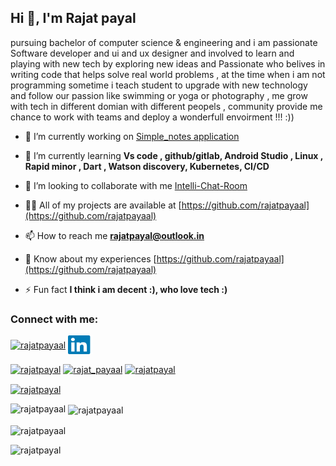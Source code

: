 <h2 align="left">Hi 👋, I'm Rajat payal</h2>
<p align="left">pursuing bachelor of computer science & engineering and i am passionate Software developer and ui and ux designer and involved to learn and playing with new tech by exploring new ideas and Passionate who belives in writing code that helps solve real world problems , at the time when i am not programming sometime i teach student to upgrade with new technology and follow our passion like swimming or yoga or photography , me grow with tech in different domian with different peopels , community provide me chance to work with teams and deploy a wonderfull envoirment !!! :))</p>

- 🔭 I’m currently working on [Simple_notes application](https://github.com/rajatpayaal/Simple_Notes)

- 🌱 I’m currently learning **Vs code , github/gitlab, Android Studio , Linux , Rapid minor , Dart , Watson discovery, Kubernetes, CI/CD**

- 👯 I’m looking to collaborate with me [Intelli-Chat-Room](https://github.com/rajatpayaal/Intelli-Chat-Room)

- 👨‍💻 All of my projects are available at [https://github.com/rajatpayaal](https://github.com/rajatpayaal)

- 📫 How to reach me **rajatpayal@outlook.in**

- 📄 Know about my experiences [https://github.com/rajatpayaal](https://github.com/rajatpayaal)

- ⚡ Fun fact **I think i am decent :), who love tech :)**

<h3 align="left">Connect with me:</h3>
<p align="left">
<a href="https://twitter.com/rajatpayaal" target="blank"><img align="center" src="....." alt="rajatpayaal" height="30" width="40" /></a>
<a href="https://linkedin.com/in/rajatpayaal" target="blank"><img align="center" src="https://github.com/rajatpayaal/rajatpayaal/blob/main/assets/linkdin.png" alt="rajatpayaal" height="30" width="40" /></a>

<a href="https://kaggle.com/rajatpayal" target="blank"><img align="center" src="......" alt="rajatpayal" height="30" width="40" /></a>
<a href="https://instagram.com/rajat_payaal" target="blank"><img align="center" src="......." alt="rajat_payaal" height="30" width="40" /></a>
<a href="https://www.behance.net/rajatpayal" target="blank"><img align="center" src="......." alt="rajatpayal" height="30" width="40" /></a>

<a href="https://www.hackerearth.com/rajatpayal" target="blank"><img align="center" src="......." alt="rajatpayal" height="30" width="40" /></a>
</p>

<p><img align="left" src="https://github-readme-stats.vercel.app/api/top-langs?username=rajatpayaal&show_icons=true&locale=en&layout=compact" alt="rajatpayaal" /></p>

<p>&nbsp;<img align="center" src="https://github-readme-stats.vercel.app/api?username=rajatpayaal&show_icons=true&locale=en" alt="rajatpayaal" /></p>

<p><img align="center" src="https://github-readme-streak-stats.herokuapp.com/?user=rajatpayaal&" alt="rajatpayaal" /></p>


<p><a href="https://www.buymeacoffee.com/rajatpayal"> <img align="left" src="https://cdn.buymeacoffee.com/buttons/v2/default-yellow.png" height="50" width="210" alt="rajatpayal" /></a></p><br><br>
